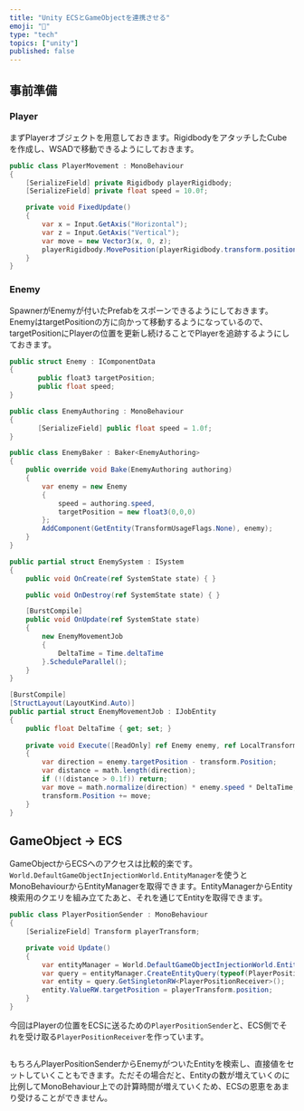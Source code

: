```yaml
---
title: "Unity ECSとGameObjectを連携させる"
emoji: "🕌"
type: "tech"
topics: ["unity"]
published: false
---
```


## 事前準備
### Player
まずPlayerオブジェクトを用意しておきます。RigidbodyをアタッチしたCubeを作成し、WSADで移動できるようにしておきます。

```csharp
public class PlayerMovement : MonoBehaviour
{
    [SerializeField] private Rigidbody playerRigidbody;
    [SerializeField] private float speed = 10.0f;

    private void FixedUpdate()
    {
        var x = Input.GetAxis("Horizontal");
        var z = Input.GetAxis("Vertical");
        var move = new Vector3(x, 0, z);
        playerRigidbody.MovePosition(playerRigidbody.transform.position + move * (speed * Time.deltaTime));
    }
}
```

### Enemy
SpawnerがEnemyが付いたPrefabをスポーンできるようにしておきます。EnemyはtargetPositionの方に向かって移動するようになっているので、targetPositionにPlayerの位置を更新し続けることでPlayerを追跡するようにしておきます。


```csharp
public struct Enemy : IComponentData
{
       public float3 targetPosition;
       public float speed;
}

public class EnemyAuthoring : MonoBehaviour
{
       [SerializeField] public float speed = 1.0f; 
}

public class EnemyBaker : Baker<EnemyAuthoring>
{
    public override void Bake(EnemyAuthoring authoring)
    {
        var enemy = new Enemy
        {
            speed = authoring.speed,
            targetPosition = new float3(0,0,0)
        };
        AddComponent(GetEntity(TransformUsageFlags.None), enemy);
    }
}
```

```csharp
public partial struct EnemySystem : ISystem
{
    public void OnCreate(ref SystemState state) { }

    public void OnDestroy(ref SystemState state) { }

    [BurstCompile]
    public void OnUpdate(ref SystemState state)
    {
        new EnemyMovementJob
        {
            DeltaTime = Time.deltaTime
        }.ScheduleParallel();
    }
}

[BurstCompile]
[StructLayout(LayoutKind.Auto)]
public partial struct EnemyMovementJob : IJobEntity
{
    public float DeltaTime { get; set; }
    
    private void Execute([ReadOnly] ref Enemy enemy, ref LocalTransform transform)
    {
        var direction = enemy.targetPosition - transform.Position;
        var distance = math.length(direction);
        if (!(distance > 0.1f)) return;
        var move = math.normalize(direction) * enemy.speed * DeltaTime;
        transform.Position += move;
    }
}
```


## GameObject → ECS
GameObjectからECSへのアクセスは比較的楽です。`World.DefaultGameObjectInjectionWorld.EntityManager`を使うとMonoBehaviourからEntityManagerを取得できます。EntityManagerからEntity検索用のクエリを組み立てたあと、それを通じてEntityを取得できます。
```csharp
public class PlayerPositionSender : MonoBehaviour 
{
    [SerializeField] Transform playerTransform;

    private void Update()
    {
        var entityManager = World.DefaultGameObjectInjectionWorld.EntityManager;
        var query = entityManager.CreateEntityQuery(typeof(PlayerPositionReceiver));
        var entity = query.GetSingletonRW<PlayerPositionReceiver>();
        entity.ValueRW.targetPosition = playerTransform.position;
    }
}
```
今回はPlayerの位置をECSに送るための`PlayerPositionSender`と、ECS側でそれを受け取る`PlayerPositionReceiver`を作っています。

```csharp
```

もちろんPlayerPositionSenderからEnemyがついたEntityを検索し、直接値をセットしていくこともできます。ただその場合だと、Entityの数が増えていくのに比例してMonoBehaviour上での計算時間が増えていくため、ECSの恩恵をあまり受けることができません。


